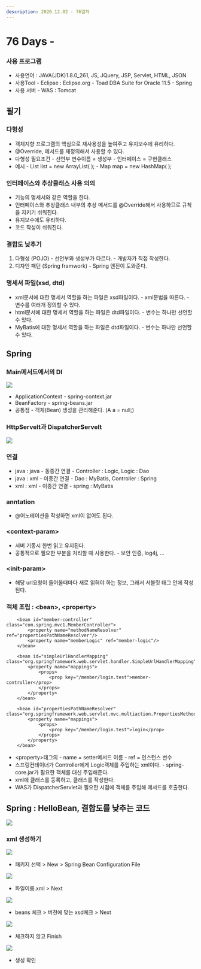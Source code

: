 ```yaml
---
description: 2020.12.02 - 76일차
---
```


# 76 Days -

### 사용 프로그램

* 사용언어 : JAVA\(JDK\)1.8.0\_261, JS, JQuery, JSP, Servlet, HTML, JSON
* 사용Tool  - Eclipse : Eclipse.org - Toad DBA Suite for Oracle 11.5 - Spring
* 사용 서버 - WAS : Tomcat

## 필기

### 다형성

* 객체지향 프로그램의 핵심으로 재사용성을 높여주고 유지보수에 유리하다.
* @Override, 메서드를 재정의해서 사용할 수 있다.
* 다형성 필요조건 - 선언부 변수이름 = 생성부 - 인터페이스 = 구현클래스
* 예시 - List list = new ArrayList\( \); - Map map = new HashMap\( \);

### 인터페이스와 추상클래스 사용 의의

* 기능의 명세서와 같은 역할을 한다.
* 인터페이스와 추상클래스 내부의 추상 메서드를 @Override해서 사용하므로 규칙을 지키기 쉬워진다.
* 유지보수에도 유리하다.
* 코드 작성이 쉬워진다.

### 결합도 낮추기

1. 다형성 \(POJO\) - 선언부와 생성부가 다르다. - 개발자가 직접 작성한다.
2. 디자인 패턴 \(Spring framwork\) - Spring 엔진이 도와준다.

### 명세서 파일\(xsd, dtd\)

* xml문서에 대한 명세서 역할을 하는 파일은 xsd파일이다. - xml문법을 따른다. - 변수를 여러개 정의할 수 있다.
* html문서에 대한 명세서 역할을 하는 파일은 dtd파일이다. - 변수는 하나만 선언할 수 있다.
* MyBatis에 대한 명세서 역할을 하는 파일은 dtd파일이다. - 변수는 하나만 선언할 수 있다.

## Spring

### Main메서드에서의 DI

![](../../../.gitbook/assets/2%20%2864%29.png)

* ApplicationContext - spring-context.jar
* BeanFactory - spring-beans.jar
* 공통점 - 객체\(Bean\) 생성을 관리해준다. \(A a = null;\)

### HttpServelt과 DispatcherServelt

![](../../../.gitbook/assets/servlet.png)

### 연결

* java : java - 동종간 연결 - Controller : Logic, Logic : Dao
* java : xml - 이종간 연결 - Dao : MyBatis, Controller : Spring
* xml : xml - 이종간 연결 - spring : MyBatis

### anntation

* @어노테이션을 작성하면 xml이 없어도 된다.

### &lt;context-param&gt;

* 서버 기동시 한번 읽고 유지된다.
* 공통적으로 필요한 부분을 처리할 때 사용한다. - 보안 인증, log4j, ...

### &lt;init-param&gt;

* 해당 url요청이 들어올때마다 새로 읽혀야 하는 정보, 그래서 서블릿 태그 안에 작성된다.

### 객체 조립 : &lt;bean&gt;, &lt;property&gt;

```markup
	<bean id="member-controller" class="com.spring.mvc1.MemberController">
		<property name="methodNameResolver" ref="propertiesPathNameResolver"/>
		<property name="memberLogic" ref="member-logic"/>
	</bean>
	
	<bean id="simpleUrlHandlerMapping" class="org.springframework.web.servlet.handler.SimpleUrlHandlerMapping">
		<property name="mappings">
			<props>
				<prop key="/member/login.test">member-controller</prop>
			</props>
		</property>
	</bean>  
	    
	<bean id="propertiesPathNameResolver" class="org.springframework.web.servlet.mvc.multiaction.PropertiesMethodNameResolver">
		<property name="mappings">
			<props>
				<prop key="/member/login.test">login</prop>
			</props>
		</property>
	</bean> 
```

* &lt;property&gt;태그의  - name = setter메서드 이름 - ref = 인스턴스 변수
* 스프링컨테이너가 Controller에게 Logic객체를 주입하는 xml이다. - spring-core.jar가 필요한 객체를 대신 주입해준다.
* xml에 클래스를 등록하고, 클래스를 작성한다.
* WAS가 DispatcherServlet과 필요한 시점에 객체를 주입해 메서드를 호출한다.

## Spring : HelloBean, 결합도를 낮추는 코드

![](../../../.gitbook/assets/hellobean.png)

### xml 생성하기

![](../../../.gitbook/assets/11-0.png)

* 패키지 선택 &gt; New &gt; Spring Bean Configuration File

![](../../../.gitbook/assets/11%20%282%29.png)

* 파일이름.xml &gt; Next

![](../../../.gitbook/assets/11-1.png)

* beans 체크 &gt; 버전에 맞는 xsd체크 &gt; Next

![](../../../.gitbook/assets/11-2.png)

* 체크하지 않고 Finish

![](../../../.gitbook/assets/11-3.png)

* 생성 확인

### 

